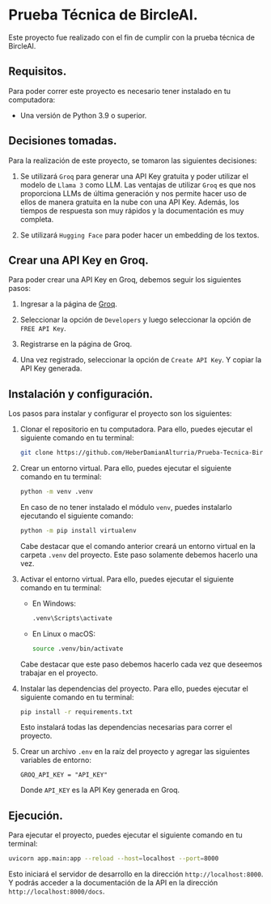 # Prueba Técnica de BircleAI.

Este proyecto fue realizado con el fin de cumplir con la prueba técnica de BircleAI.

## Requisitos.

Para poder correr este proyecto es necesario tener instalado en tu computadora:

- Una versión de Python 3.9 o superior.

## Decisiones tomadas.

Para la realización de este proyecto, se tomaron las siguientes decisiones:

1. Se utilizará `Groq` para generar una API Key gratuita y poder utilizar el modelo de `Llama 3` como LLM. Las ventajas de utilizar `Groq` es que nos proporciona LLMs de última generación y nos permite hacer uso de ellos de manera gratuita en la nube con una API Key. Además, los tiempos de respuesta son muy rápidos y la documentación es muy completa.

2. Se utilizará `Hugging Face` para poder hacer un embedding de los textos.

## Crear una API Key en Groq.

Para poder crear una API Key en Groq, debemos seguir los siguientes pasos:

1. Ingresar a la página de [Groq](https://groq.com/).

2. Seleccionar la opción de `Developers` y luego seleccionar la opción de `FREE API Key`.

3. Registrarse en la página de Groq.

4. Una vez registrado, seleccionar la opción de `Create API Key`. Y copiar la API Key generada.

## Instalación y configuración.

Los pasos para instalar y configurar el proyecto son los siguientes:

1. Clonar el repositorio en tu computadora. Para ello, puedes ejecutar el siguiente comando en tu terminal:

   ```bash
   git clone https://github.com/HeberDamianAlturria/Prueba-Tecnica-BircleAI.git
   ```

2. Crear un entorno virtual. Para ello, puedes ejecutar el siguiente comando en tu terminal:

   ```bash
   python -m venv .venv
   ```

   En caso de no tener instalado el módulo `venv`, puedes instalarlo ejecutando el siguiente comando:

   ```bash
   python -m pip install virtualenv
   ```

   Cabe destacar que el comando anterior creará un entorno virtual en la carpeta `.venv` del proyecto. Este paso solamente debemos hacerlo una vez.

3. Activar el entorno virtual. Para ello, puedes ejecutar el siguiente comando en tu terminal:

   - En Windows:

     ```bash
     .venv\Scripts\activate
     ```

   - En Linux o macOS:

     ```bash
     source .venv/bin/activate
     ```

   Cabe destacar que este paso debemos hacerlo cada vez que deseemos trabajar en el proyecto.

4. Instalar las dependencias del proyecto. Para ello, puedes ejecutar el siguiente comando en tu terminal:

   ```bash
   pip install -r requirements.txt
   ```

   Esto instalará todas las dependencias necesarias para correr el proyecto.

5. Crear un archivo `.env` en la raíz del proyecto y agregar las siguientes variables de entorno:

   ```env
   GROQ_API_KEY = "API_KEY"
   ```

   Donde `API_KEY` es la API Key generada en Groq.

## Ejecución.

Para ejecutar el proyecto, puedes ejecutar el siguiente comando en tu terminal:

```bash
uvicorn app.main:app --reload --host=localhost --port=8000
```

Esto iniciará el servidor de desarrollo en la dirección `http://localhost:8000`. Y podrás acceder a la documentación de la API en la dirección `http://localhost:8000/docs`.
